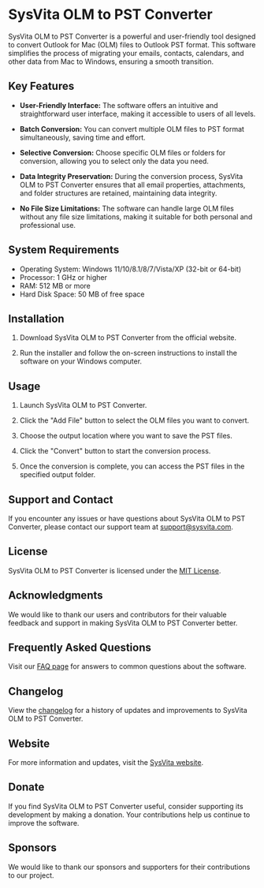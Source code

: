 # SysVita OLM to PST Converter

SysVita OLM to PST Converter is a powerful and user-friendly tool designed to convert Outlook for Mac (OLM) files to Outlook PST format. This software simplifies the process of migrating your emails, contacts, calendars, and other data from Mac to Windows, ensuring a smooth transition.

## Key Features

- **User-Friendly Interface:** The software offers an intuitive and straightforward user interface, making it accessible to users of all levels.

- **Batch Conversion:** You can convert multiple OLM files to PST format simultaneously, saving time and effort.

- **Selective Conversion:** Choose specific OLM files or folders for conversion, allowing you to select only the data you need.

- **Data Integrity Preservation:** During the conversion process, SysVita OLM to PST Converter ensures that all email properties, attachments, and folder structures are retained, maintaining data integrity.

- **No File Size Limitations:** The software can handle large OLM files without any file size limitations, making it suitable for both personal and professional use.

## System Requirements

- Operating System: Windows 11/10/8.1/8/7/Vista/XP (32-bit or 64-bit)
- Processor: 1 GHz or higher
- RAM: 512 MB or more
- Hard Disk Space: 50 MB of free space

## Installation

1. Download SysVita OLM to PST Converter from the official website.

2. Run the installer and follow the on-screen instructions to install the software on your Windows computer.

## Usage

1. Launch SysVita OLM to PST Converter.

2. Click the "Add File" button to select the OLM files you want to convert.

3. Choose the output location where you want to save the PST files.

4. Click the "Convert" button to start the conversion process.

5. Once the conversion is complete, you can access the PST files in the specified output folder.

## Support and Contact

If you encounter any issues or have questions about SysVita OLM to PST Converter, please contact our support team at [support@sysvita.com](mailto:support@sysvita.com).

## License

SysVita OLM to PST Converter is licensed under the [MIT License](LICENSE).

## Acknowledgments

We would like to thank our users and contributors for their valuable feedback and support in making SysVita OLM to PST Converter better.

## Frequently Asked Questions

Visit our [FAQ page](https://www.sysvita.com/faqs.html) for answers to common questions about the software.

## Changelog

View the [changelog](CHANGELOG.md) for a history of updates and improvements to SysVita OLM to PST Converter.

## Website

For more information and updates, visit the [SysVita website](https://www.sysvita.com/).

## Donate

If you find SysVita OLM to PST Converter useful, consider supporting its development by making a donation. Your contributions help us continue to improve the software.

## Sponsors

We would like to thank our sponsors and supporters for their contributions to our project.


